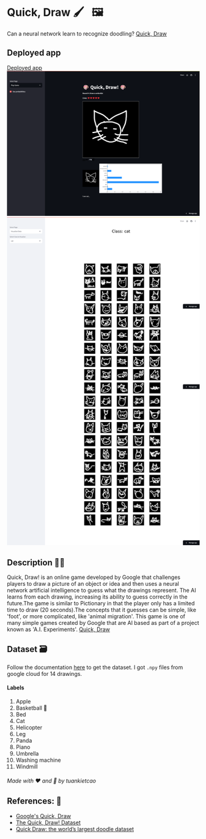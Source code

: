 # Quick, Draw 🖌️ &nbsp; 🖼️

Can a neural network learn to recognize doodling? [Quick, Draw](https://quickdraw.withgoogle.com/)

## Deployed app
[Deployed app](https://quickdraw.streamlit.app/)
![play page](screencapture-quickdraw-streamlit-app-2024-08-28-18_44_02.png)
![visualize page](screencapture-quickdraw-streamlit-app-2024-08-28-18_44_38.png)

## Description 👨‍🎨
Quick, Draw! is an online game developed by Google that challenges players to draw a picture of an object or idea and then uses a neural network artificial intelligence to guess what the drawings represent. The AI learns from each drawing, increasing its ability to guess correctly in the future.The game is similar to Pictionary in that the player only has a limited time to draw (20 seconds).The concepts that it guesses can be simple, like 'foot', or more complicated, like 'animal migration'. This game is one of many simple games created by Google that are AI based as part of a project known as 'A.I. Experiments'. [Quick, Draw](https://quickdraw.withgoogle.com/)

## Dataset 🗃️
Follow the documentation [here](https://github.com/googlecreativelab/quickdraw-dataset) to get the dataset. I got `.npy` files from google cloud for 14 drawings.

#### Labels
1) Apple 
2) Basketball 🎀
3) Bed 
4) Cat 
5) Helicopter 
6) Leg 
7) Panda 
8) Piano 
9) Umbrella
10) Washing machine 
11) Windmill 

###### Made with ❤️ and 🦙 by tuankietcao

## References: 🔱
 
 - [Google's Quick, Draw](https://quickdraw.withgoogle.com/) 
 - [The Quick, Draw! Dataset](https://github.com/googlecreativelab/quickdraw-dataset)
 - [Quick Draw: the world’s largest doodle dataset](https://towardsdatascience.com/quick-draw-the-worlds-largest-doodle-dataset-823c22ffce6b)
